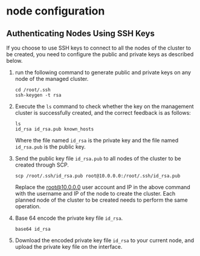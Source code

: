 # node configuration

## Authenticating Nodes Using SSH Keys

If you choose to use SSH keys to connect to all the nodes of the cluster to be created, you need to configure the public and private keys as described below.

1. run the following command to generate public and private keys on any node of the managed cluster.

    ```shell
    cd /root/.ssh
    ssh-keygen -t rsa
    ```

2. Execute the `ls` command to check whether the key on the management cluster is successfully created, and the correct feedback is as follows:

    ```shell
    ls
    id_rsa id_rsa.pub known_hosts
    ```

    Where the file named `id_rsa` is the private key and the file named `id_rsa.pub` is the public key.

3. Send the public key file `id_rsa.pub` to all nodes of the cluster to be created through SCP.

    ```shell
    scp /root/.ssh/id_rsa.pub root@10.0.0.0:/root/.ssh/id_rsa.pub
    ```

    Replace the root@10.0.0.0 user account and IP in the above command with the username and IP of the node to create the cluster. Each planned node of the cluster to be created needs to perform the same operation.

4. Base 64 encode the private key file `id_rsa`.

    ```shell
    base64 id_rsa
    ```

5. Download the encoded private key file `id_rsa` to your current node, and upload the private key file on the interface.

    